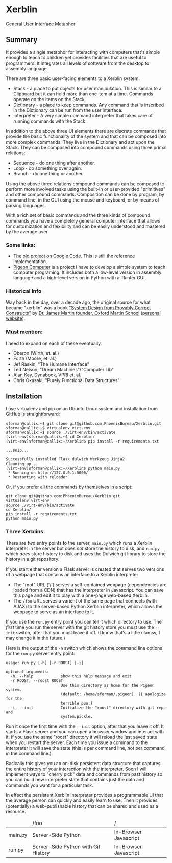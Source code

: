 Xerblin
=======

General User Interface Metaphor

## Summary

It provides a single metaphor for interacting with computers that's simple enough to teach to children yet provides facilities that are useful to programmers. It integrates all levels of software from the desktop to assembly language.

There are three basic user-facing elements to a Xerblin system.

*    Stack - a place to put objects for user manipulation. This is similar to a Clipboard but it can hold more than one item at a time. Commands operate on the items on the Stack.
*    Dictionary - a place to keep commands. Any command that is inscribed in the Dictionary can be run from the user interface.
*    Interpreter - A very simple command interpreter that takes care of running commands with the Stack.

In addition to the above three UI elements there are discrete commands that provide the basic functionality of the system and that can be composed into more complex commands. They live in the Dictionary and act upon the Stack. They can be composed into compound commands using three primal relations:

*    Sequence - do one thing after another.
*    Loop - do something over again.
*    Branch - do one thing or another.

Using the above three relations compound commands can be composed to perform more involved tasks using the built-in or user-provided "primitives" and other compound commands.  Composition can be done by program, by command line, in the GUI using the mouse and keyboard, or by means of parsing languages.

With a rich set of basic commands and the three kinds of compound commands you have a completely general computer interface that allows for customization and flexibility and can be easily understood and mastered by the average user.

### Some links:

*   The [old project on Google Code][a]. This is still the reference implementation.
*   [Pigeon Computer][b] is a project I have to develop a simple system to teach computer programing. It includes both a low-level version in assembly language and a high-level version in Python with a Tkinter GUI.

### Historical Info

Way back in the day, over a decade ago, the original source for what became "xerblin" was a book ["System Design from Provably Correct Constructs"][c] by [Dr. James Martin][d] [founder, Oxford Martin School][e] ([personal website][f]).

### Must mention:

I need to expand on each of these eventually.

*   Oberon (Wirth, et. al.)
*   Forth (Moore, et. al.)
*   Jef Raskin, "The Humane Interface"
*   Ted Nelson, "Dream Machines"/"Computer Lib"
*   Alan Kay, Dynabook, VPRI et. al.
*   Chris Okasaki, "Purely Functional Data Structures"



[a]: https://code.google.com/p/xerblin/
[b]: http://thinkpigeon.blogspot.com/?view=mosaic

[c]: http://lccn.loc.gov/84016063 "System Design from Provably Correct Constructs"
[d]: https://en.wikipedia.org/wiki/James_Martin_%28author%29 "Dr. Martin on Wikipedia"
[e]: http://www.oxfordmartin.ox.ac.uk/founder/
[f]: http://www.jamesmartin.com/



## Installation

I use virtualenv and pip on an Ubuntu Linux system and installation from GitHub is straightforward:


    sforman@callix:~$ git clone git@github.com:PhoenixBureau/Xerblin.git
    sforman@callix:~$ virtualenv virt-env
    sforman@callix:~$ source ./virt-env/bin/activate
    (virt-env)sforman@callix:~$ cd Xerblin/
    (virt-env)sforman@callix:~/Xerblin$ pip install -r requirements.txt

    ...snip...

    Successfully installed Flask dulwich Werkzeug Jinja2
    Cleaning up...
    (virt-env)sforman@callix:~/Xerblin$ python main.py
     * Running on http://127.0.0.1:5000/
     * Restarting with reloader


Or, if you prefer all the commands by themselves in a script:

    git clone git@github.com:PhoenixBureau/Xerblin.git
    virtualenv virt-env
    source ./virt-env/bin/activate
    cd Xerblin/
    pip install -r requirements.txt
    python main.py

### Three Xerblins.

There are *two* entry points to the server, `main.py` which runs a Xerblin interpreter in the server but does _not_ store the history to disk, and `run.py` which _does_ store history to disk and uses the Dulwich git library to store the history in a git repository.

If you start either version a Flask server is created that serves two versions of a webpage that contains an interface to a Xerblin interpreter

*  The "root" URL ('/') serves a self-contained webpage (dependencies are loaded from a CDN) that has the interpreter in Javascript.  You can save this page and edit it to play with a one-page web-based Xerblin.
* The `/foo` URL serves a varient of the same page that connects (with AJAX) to the server-based Python Xerblin interpreter, which allows the webpage to serve as an interface to it.

If you use the `run.py` entry point you can tell it which directory to use. The _first_ time you run the server with the git history store you must use the `--init` switch, after that you must leave it off. (I know that's a little clumsy, I may change it in the future.)

Here is the output of the `-h` switch which shows the command line options for the `run.py` server entry point:

    usage: run.py [-h] [-r ROOST] [-i]
    
    optional arguments:
      -h, --help            show this help message and exit
      -r ROOST, --roost ROOST
                            Use this directory as home for the Pigeon system.
                            (default: /home/sforman/.pigeon). (I apologize for the
                            terrible pun.)
      -i, --init            Initialize the "roost" directory with git repo and
                            system.pickle.


Run it once the first time with the `--init` option, after that you leave it off.  It starts a Flask server and you can open a browser window and interact with it.  If you use the same "roost" directory it will reload the last saved state when you restart the server.  Each time you issue a command to the interpreter it will save the state (this is per command line, not per command _in_ the command line.)

Basically this gives you an on-disk persistent data structure that captures the entire history of your interaction with the interpreter.  Soon I will implement ways to "cherry pick" data and commands from past history so you can build new interpreter state that contains just the data and commands you want for a particular task.

In effect the persistent Xerblin interpreter provides a programmable UI that the average person can quickly and easily learn to use.  Then it provides (potentially) a web-publishable history that can be shared and used as a resource.

<table>
    <thead>
        <td></td><td> /foo </td><td> / </td>
    </thead>
    <tr>
        <td>main.py</td><td>Server-Side Python</td><td>In-Browser Javascript</td>
    </tr>
    <tr>
        <td>run.py</td><td>Server-Side Python with Git History</td><td>In-Browser Javascript</td>
    </tr>
</table>



